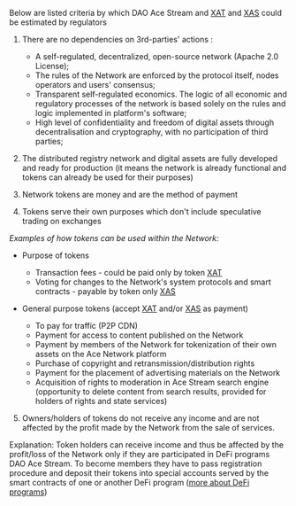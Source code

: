 



Below are listed criteria by which DAO Ace Stream and [XAT][2] and [XAS][3] could be estimated by regulators

1. There are no dependencies on 3rd-parties' actions :

    - A self-regulated, decentralized, open-source network (Apache 2.0 License);
    - The rules of the Network are enforced by the protocol itself, nodes operators and users' consensus;
    - Transparent self-regulated economics. The logic of all economic and regulatory processes of the network is based solely on the rules and logic implemented in platform's software;
    - High level of confidentiality and freedom of digital assets through decentralisation and cryptography, with no participation of third parties;  

2. The distributed registry network and digital assets are fully developed and ready for production (it means  the network is already functional and tokens can already be used for their purposes)

3. Network tokens are money and are the method of payment
4. Tokens serve their own purposes which don't include speculative trading on exchanges

*Examples of how tokens can be used within the Network:*

- Purpose of tokens
    - Transaction fees - could be paid only by token [XAT][2]
    - Voting for changes to the Network's system protocols and smart contracts - payable by token only [XAS][3]

- General purpose tokens (accept [XAT][2] and/or [XAS][3] as payment)

    - To pay for traffic (P2P CDN)
    - Payment for access to content published on the Network
    - Payment by members of the Network for tokenization of their own assets on the Ace Network platform
    - Purchase of copyright and retransmission/distribution rights
    - Payment for the placement of advertising materials on the Network
    - Acquisition of rights to moderation in Ace Stream search engine (opportunity to delete content from search results, provided for holders of rights and state services)

5. Owners/holders of tokens do not receive any income and are not affected by the profit made by the Network from the sale of services.

Explanation: Token holders can receive income and thus be affected by the profit/loss of the Network  only if they are participated in DeFi programs DAO Ace Stream. To become members they have to pass registration procedure and deposit their tokens into special accounts served by the smart contracts of one or another DeFi program ([more about DeFi programs][1])




[1]: ../library/finances.md
[2]: ../system-tokens/ace-token.md
[3]: ../system-tokens/ace-asset.md
